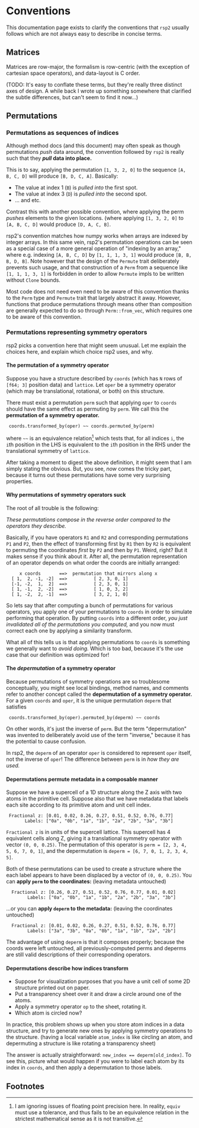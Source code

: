 # Conventions

This documentation page exists to clarify the conventions that `rsp2` usually follows which are not always easy to describe in concise terms.

## Matrices

Matrices are row-major, the formalism is row-centric (with the exception of cartesian space operators), and data-layout is C order.

(TODO: It's easy to conflate these terms, but they're really three distinct axes of design.  A while back I wrote up something somewhere that clarified the subtle differences, but can't seem to find it now...)

## Permutations
### Permutations as sequences of indices

Although method docs (and this document) may often speak as though permutations _push_ data around, the convention followed by `rsp2` is really such that they __*pull* data into place.__

This is to say, applying the permutation `[1, 3, 2, 0]` to the sequence `[A, B, C, D]` will produce `[B, D, C, A]`. Basically:

* The value at index 1 (`B`) is _pulled into_ the first spot.
* The value at index 3 (`D`) is _pulled into_ the second spot.
* ... and etc.

Contrast this with another possible convention, where applying the perm _pushes_ elements to the given locations. (where applying `[1, 3, 2, 0]` to `[A, B, C, D]` would produce `[D, A, C, B]`.

rsp2's convention matches how numpy works when arrays are indexed by integer arrays.  In this same vein, rsp2's permutation operations can be seen as a special case of a more general operation of "indexing by an array," where e.g. indexing `[A, B, C, D]` by `[1, 1, 1, 3, 1]` would produce `[B, B, B, D, B]`.  Note however that the design of the `Permute` trait deliberately prevents such usage, and that construction of a `Perm` from a sequence like `[1, 1, 1, 3, 1]` is forbidden in order to allow `Permute` impls to be written without `Clone` bounds.

Most code does not need even need to be aware of this convention thanks to the `Perm` type and `Permute` trait that largely abstract it away.  However, functions that produce permutations through means other than composition are generally expected to do so through `Perm::from_vec`, which requires one to be aware of this convention.

### Permutations representing symmetry operators

rsp2 picks a convention here that might seem unusual.  Let me explain the choices here, and explain which choice rsp2 uses, and why.

#### The permutation of a symmetry operator

Suppose you have a structure described by `coords` (which has `N` rows of `[f64; 3]` position data) and `lattice`.  Let `oper` be a symmetry operator (which may be translational, rotational, or both) on this structure.

There must exist a permutation `perm` such that applying `oper` to `coords` should have the same effect as permuting by `perm`.  We call this the **permutation of a symmetry operator.**

```text
 coords.transformed_by(oper) ~~ coords.permuted_by(perm)
```

where `~~` is an equivalence relation[^1] which tests that, for all indices `i`, the `i`th position in the LHS is equivalent to the `i`th position in the RHS under the translational symmetry of `lattice`.

After taking a moment to digest the above definition, it might seem that I am simply stating the obvious.  But, you see, *now* comes the tricky part, because it turns out these permutations have some very surprising properties.

#### Why permutations of symmetry operators suck

The root of all trouble is the following:

*These permutations compose in the reverse order compared to the operators they describe.*

Basically, if you have operators `R1` and `R2` and corresponding permutations `P1` and `P2`, then the effect of transforming first by `R1` then by `R2` is equivalent to permuting the coordinates *first* by `P2` and then by `P1`.  Weird, right?  But it makes sense if you think about it. After all, the permutation representation of an operator depends on what order the coords are initially arranged:

```
     x coords       ==>  permutation that mirrors along x
  [ 1,  2, -1, -2]  ==>          [ 2, 3, 0, 1]
  [-1, -2,  1,  2]  ==>          [ 2, 3, 0, 1]
  [ 1, -1,  2, -2]  ==>          [ 1, 0, 3, 2]
  [ 1, -2,  2, -1]  ==>          [ 3, 2, 1, 0]

```

So lets say that after computing a bunch of permutations for various operators, you apply one of your permutations to `coords` in order to simulate performing that operation.  By putting `coords` into a different order, *you just invalidated all of the permutations you computed,* and you now must correct each one by applying a similarity transform.

What all of this tells us is that applying permutations to `coords` is something we generally want to *avoid doing.*  Which is too bad, because it's the use case that our definition was optimized for!

#### The _depermutation_ of a symmetry operator

Because permutations of symmetry operations are so troublesome conceptually, you might see local bindings, method names, and comments refer to another concept called the **depermutation of a symmetry operator.**  For a given `coords` and `oper`, it is the unique permutation `deperm` that satisfies

```
 coords.transformed_by(oper).permuted_by(deperm) ~~ coords
```

On other words, it's just the inverse of `perm`.  But the term "depermutation" was invented to deliberately avoid use of the term "inverse," because it has the potential to cause confusion.

In rsp2, the `deperm` of an operator `oper` is considered to represent `oper` itself, not the inverse of `oper`! The difference between `perm` is in *how they are used.*

#### Depermutations permute metadata in a composable manner

Suppose we have a supercell of a 1D structure along the Z axis with two atoms in the primitive cell. Suppose also that we have metadata that labels each site according to its primitive atom and unit cell index.

 ```
  Fractional z: [0.01, 0.02, 0.26, 0.27, 0.51, 0.52, 0.76, 0.77]
        Labels: ["0a", "0b", "1a", "1b", "2a", "2b", "3a", "3b"]
 ```

`Fractional z` is in units of the supercell lattice.  This supercell has 4 equivalent cells along Z, giving it a translational symmetry operator with vector `(0, 0, 0.25)`. The permutation of this operator is `perm = [2, 3, 4, 5, 6, 7, 0, 1]`, and the depermutation is `deperm = [6, 7, 0, 1, 2, 3, 4, 5]`.

Both of these permutations can be used to create a structure where the each label appears to have been displaced by a vector of `(0, 0, 0.25)`.  You can **apply `perm` to the coordinates:** (leaving metadata untouched)

```
  Fractional z: [0.26, 0.27, 0.51, 0.52, 0.76, 0.77, 0.01, 0.02]
        Labels: ["0a", "0b", "1a", "1b", "2a", "2b", "3a", "3b"]
```

...or you can **apply `deperm` to the metadata:** (leaving the coordinates untouched)

```
  Fractional z: [0.01, 0.02, 0.26, 0.27, 0.51, 0.52, 0.76, 0.77]
        Labels: ["3a", "3b", "0a", "0b", "1a", "1b", "2a", "2b"]
```

The advantage of using `deperm` is that it composes properly; because the coords were left untouched, all previously-computed perms and deperms are still valid descriptions of their corresponding operators.

#### Depermutations describe how indices transform

* Suppose for visualization purposes that you have a unit cell of some 2D structure printed out on paper.
* Put a transparency sheet over it and draw a circle around one of the atoms.
* Apply a symmetry operator `op` to the sheet, rotating it.
* Which atom is circled now?

In practice, this problem shows up when you store atom indices in a data structure, and try to generate new ones by applying symmetry operations to the structure. (having a local variable `atom_index` is like circling an atom, and depermuting a structure is like rotating a transparency sheet)

The answer is actually straightforward: `new_index == deperm[old_index]`.  To see this, picture what would happen if you were to label each atom by its index in `coords`, and then apply a depermutation to those labels.

## Footnotes

[^1]: I am ignoring issues of floating point precision here.  In reality, `equiv` must use a tolerance, and thus fails to be an equivalence relation in the strictest mathematical sense as it is not transitive.
